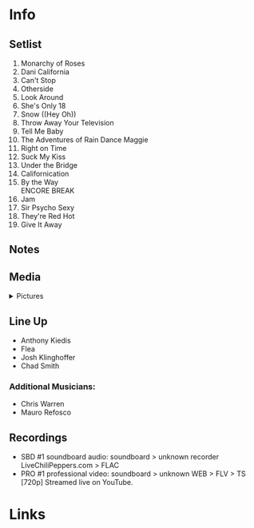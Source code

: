 # Info

## Setlist

1. Monarchy of Roses
2. Dani California
3. Can't Stop
4. Otherside
5. Look Around
6. She's Only 18
7. Snow ((Hey Oh))
8. Throw Away Your Television
9. Tell Me Baby
10. The Adventures of Rain Dance Maggie
11. Right on Time
12. Suck My Kiss
13. Under the Bridge
14. Californication
15. By the Way
<br> ENCORE BREAK
16. Jam
17. Sir Psycho Sexy
18. They're Red Hot
19. Give It Away

## Notes

## Media 

<details>
  <summary>Pictures</summary>
  <!--<img alt="Setlist" title="Setlist" src="_.jpg" height="200" />
  <img alt="Flyer" title="Flyer" src="_.jpg" height="200" />-->
</details>

## Line Up

* Anthony Kiedis
* Flea
* Josh Klinghoffer
* Chad Smith

### Additional Musicians:

* Chris Warren  
* Mauro Refosco

## Recordings

* SBD #1 soundboard audio: soundboard > unknown recorder LiveChiliPeppers.com > FLAC
* PRO #1 professional video: soundboard > unknown WEB > FLV > TS [720p] Streamed live on YouTube.

# Links
